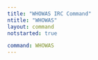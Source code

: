 ```yaml
---
title: "WHOWAS IRC Command"
ntitle: "WHOWAS"
layout: command
notstarted: true

command: WHOWAS
---
```


